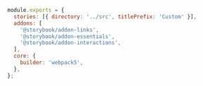 ```js filename=".storybook/main.js" renderer="common" language="js"
module.exports = {
  stories: [{ directory: '../src', titlePrefix: 'Custom' }],
  addons: [
    '@storybook/addon-links',
    '@storybook/addon-essentials',
    '@storybook/addon-interactions',
  ],
  core: {
    builder: 'webpack5',
  },
};
```

